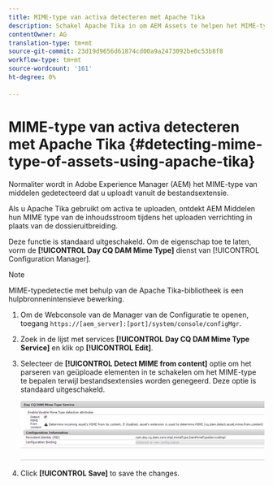 ```yaml
---
title: MIME-type van activa detecteren met Apache Tika
description: Schakel Apache Tika in om AEM Assets te helpen het MIME-type van elementen van de inhoudsstroom te detecteren tijdens het uploaden in plaats van de bestandsextensie.
contentOwner: AG
translation-type: tm+mt
source-git-commit: 23d19d9656d61874cd00a9a2473092be0c53b8f8
workflow-type: tm+mt
source-wordcount: '161'
ht-degree: 0%

---
```



# MIME-type van activa detecteren met Apache Tika {#detecting-mime-type-of-assets-using-apache-tika}

Normaliter wordt in Adobe Experience Manager (AEM) het MIME-type van middelen gedetecteerd dat u uploadt vanuit de bestandsextensie.

Als u Apache Tika gebruikt om activa te uploaden, ontdekt AEM Middelen hun MIME type van de inhoudsstroom tijdens het uploaden verrichting in plaats van de dossieruitbreiding.

Deze functie is standaard uitgeschakeld. Om de eigenschap toe te laten, vorm de **[!UICONTROL Day CQ DAM Mime Type]** dienst van [!UICONTROL Configuration Manager].

>[!NOTE]
>
>MIME-typedetectie met behulp van de Apache Tika-bibliotheek is een hulpbronnenintensieve bewerking.

1. Om de Webconsole van de Manager van de Configuratie te openen, toegang `https://[aem_server]:[port]/system/console/configMgr`.

1. Zoek in de lijst met services **[!UICONTROL Day CQ DAM Mime Type Service]** en klik op **[!UICONTROL Edit]**.

1. Selecteer de **[!UICONTROL Detect MIME from content]** optie om het parseren van geüploade elementen in te schakelen om het MIME-type te bepalen terwijl bestandsextensies worden genegeerd. Deze optie is standaard uitgeschakeld.

   ![chlimage_1-333](assets/chlimage_1-333.png)

1. Click **[!UICONTROL Save]** to save the changes.
